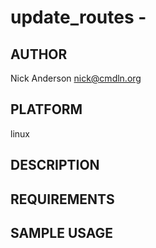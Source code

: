 # update_routes - 
## AUTHOR
Nick Anderson <nick@cmdln.org>

## PLATFORM
linux

## DESCRIPTION

## REQUIREMENTS

## SAMPLE USAGE


